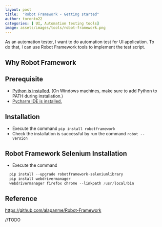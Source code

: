 ```yaml
---
layout: post
title:  "Robot Framework - Getting started"
author: toronto22
categories: [ UI, Automation testing tools]
image: assets/images/tools/robot-framework.png
---
```


As an automation tester, I want to do automation test for UI application. To do that, I can use Robot Framework tools to implement the test script.

## Why Robot Framework

## Prerequisite

- [Python is installed.](https://www.python.org/downloads/) (On Windows machines, make sure to add Python to PATH during installation.)
- [Pycharm IDE is installed.](https://www.jetbrains.com/pycharm/download/#section=windows)
  
## Installation

- Execute the command `pip install robotframework`
- Check the installation is successful by run the command `robot --version`

## Robot Framework Selenium Installation

- Execute the command
  
```js
  pip install --upgrade robotframework-seleniumlibrary
  pip install webdrivermanager
  webdrivermanager firefox chrome --linkpath /usr/local/bin
```

## Reference

<https://github.com/alapanme/Robot-Framework>

//TODO

